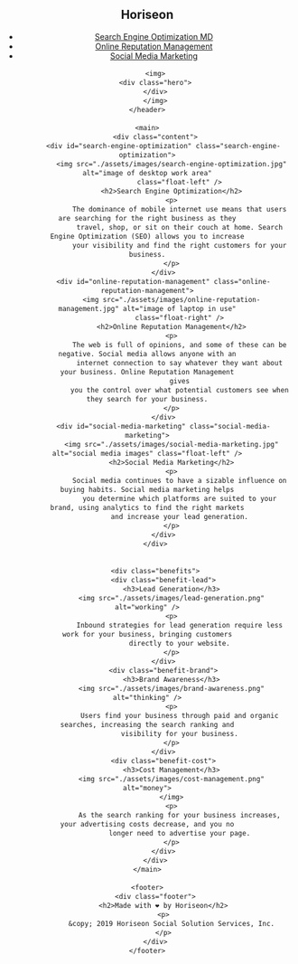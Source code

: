 <!DOCTYPE html>
<html lang="en-us">

<head>
    <meta charset="UTF-8" />
    <link rel="stylesheet" href="./assets/css/style.css">
    <title>Horiseon Social Solution Services</title>
</head>

<body>
    <header>
        <Nav>
            <div class="header">
                <h1>Hori<span class="seo">seo</span>n</h1>
                <div>
                    <ul>
                        <li>
                            <a href="#search-engine-optimization">Search Engine Optimization MD</a>
                        </li>
                        <li>
                            <a href="#online-reputation-management">Online Reputation Management</a>
                        </li>
                        <li>
                            <a href="#social-media-marketing">Social Media Marketing</a>
                        </li>
                    </ul>
                </div>
            </div>
        </Nav>


        <img>
        <div class="hero">
        </div>
        </img>
    </header>

    <main>
        <div class="content">
            <div id="search-engine-optimization" class="search-engine-optimization">
                <img src="./assets/images/search-engine-optimization.jpg" alt="image of desktop work area"
                    class="float-left" />
                <h2>Search Engine Optimization</h2>
                <p>
                    The dominance of mobile internet use means that users are searching for the right business as they
                    travel, shop, or sit on their couch at home. Search Engine Optimization (SEO) allows you to increase
                    your visibility and find the right customers for your business.
                </p>
            </div>
            <div id="online-reputation-management" class="online-reputation-management">
                <img src="./assets/images/online-reputation-management.jpg" alt="image of laptop in use"
                    class="float-right" />
                <h2>Online Reputation Management</h2>
                <p>
                    The web is full of opinions, and some of these can be negative. Social media allows anyone with an
                    internet connection to say whatever they want about your business. Online Reputation Management
                    gives
                    you the control over what potential customers see when they search for your business.
                </p>
            </div>
            <div id="social-media-marketing" class="social-media-marketing">
                <img src="./assets/images/social-media-marketing.jpg" alt="social media images" class="float-left" />
                <h2>Social Media Marketing</h2>
                <p>
                    Social media continues to have a sizable influence on buying habits. Social media marketing helps
                    you determine which platforms are suited to your brand, using analytics to find the right markets
                    and increase your lead generation.
                </p>
            </div>
        </div>


        <div class="benefits">
            <div class="benefit-lead">
                <h3>Lead Generation</h3>
                <img src="./assets/images/lead-generation.png" alt="working" />
                <p>
                    Inbound strategies for lead generation require less work for your business, bringing customers
                    directly to your website.
                </p>
            </div>
            <div class="benefit-brand">
                <h3>Brand Awareness</h3>
                <img src="./assets/images/brand-awareness.png" alt="thinking" />
                <p>
                    Users find your business through paid and organic searches, increasing the search ranking and
                    visibility for your business.
                </p>
            </div>
            <div class="benefit-cost">
                <h3>Cost Management</h3>
                <img src="./assets/images/cost-management.png" alt="money">
                </img>
                <p>
                    As the search ranking for your business increases, your advertising costs decrease, and you no
                    longer need to advertise your page.
                </p>
            </div>
        </div>
    </main>

    <footer>
        <div class="footer">
            <h2>Made with ❤️️ by Horiseon</h2>
            <p>
                &copy; 2019 Horiseon Social Solution Services, Inc.
            </p>
        </div>
    </footer>
</body>

</html>